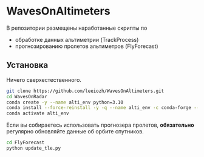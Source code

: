 # WavesOnAltimeters

В репозитории размещены наработанные скрипты по 
- обработке данных альтиметрии (TrackProcess)
- прогнозированию пролетов альтиметров (FlyForecast)

## Установка

Ничего сверхестественного.

```sh
git clone https://github.com/leeiozh/WavesOnAltimeters.git
cd WavesOnRadar
conda create -y --name alti_env python=3.10
conda install --force-reinstall -y -q --name alti_env -c conda-forge --file requirements.txt
conda activate alti_env
```

Если вы собираетесь использовать прогнозера пролетов, **обязательно** регулярно обновляйте данные об орбите спутников.

```sh
cd FlyForecast
python update_tle.py
```
